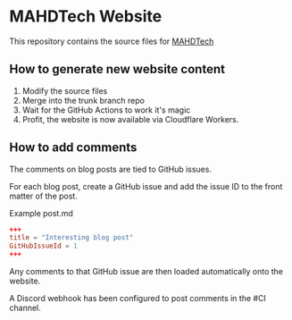 # MAHDTech Website

This repository contains the source files for [MAHDTech](https://mahdtedch.com)

## How to generate new website content

1. Modify the source files
2. Merge into the trunk branch repo
3. Wait for the GitHub Actions to work it's magic
4. Profit, the website is now available via Cloudflare Workers.

## How to add comments

The comments on blog posts are tied to GitHub issues.

For each blog post, create a GitHub issue and add the issue ID to the front matter of the post.

Example post.md

```toml
+++
title = "Interesting blog post"
GitHubIssueId = 1
+++
```

Any comments to that GitHub issue are then loaded automatically onto the website.

A Discord webhook has been configured to post comments in the #CI channel.
